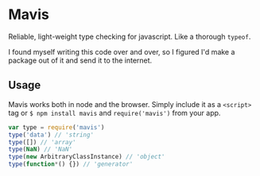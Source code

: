 # Mavis
Reliable, light-weight type checking for javascript. Like a thorough `typeof`.

I found myself writing this code over and over, so I figured I'd make a package out of it and send it to the internet.

## Usage

Mavis works both in node and the browser. Simply include it as a `<script>` tag or `$ npm install mavis` and `require('mavis')` from your app.

```javascript
var type = require('mavis')
type('data') // 'string'
type([]) // 'array'
type(NaN) // 'NaN'
type(new ArbitraryClassInstance) // 'object'
type(function*() {}) // 'generator'
```